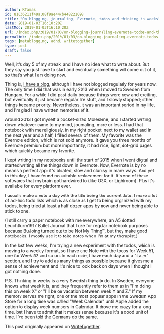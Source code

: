```yaml
---
author: KTamas
id: 81036211f49a108f9ae44cb448221098
title: "On blogging, journaling, Evernote, todos and thinking in weeks"
date: 2019-01-03T16:10:20Z
lastMod: 2019-01-03T16:10:20Z
url: /index.php/2019/01/03/on-blogging-journaling-evernote-todos-and-thinking-in-weeks/
permalink: /index.php/2019/01/03/on-blogging-journaling-evernote-todos-and-thinking-in-weeks/
tags: [metablogging, adhd, writetogether]
type: post
draft: false
---
```

Well, it's day 5 of my streak, and I have no idea what to write about. But they say you just have to start and eventually something will come out of it, so that's what I am doing now.

Thing is, [I have a blog](https://blog.ktamas.com/), although I have not blogged regularly for years now. The only time I did that was in early 2013 when I moved to Sweden from Hungary. For a while I did post daily because things were new and exciting, but eventually it just became regular life stuff, and I slowly stopped; other things became priority. Nevertheless, it was an important period in my life, and I'm glad I have written memories of it.

Around 2013 I got myself a pocket-sized Moleskine, and I started writing down whatever came to my mind, journaling, more or less. I had that notebook with me religiously, in my right pocket, next to my wallet and in the next year and a half, I filled several of them. My favorite was the Evernote edition, which is not sold anymore. It gave you three months of Evernote premium but more importantly, it had nice, light, dot-grid pages which quickly became my favorite.

I kept writing in my notebooks until the start of 2015 when I went digital and started writing all the things down in Evernote. Now, Evernote is by no means a perfect app: it's bloated, slow and clumsy in many ways. And yet to this day, I have found no suitable replacement for it. It's one of those softwares that my brain got hardwired to (like OSX, or Lightroom). Plus it's available for every platform ever.

I usually make a note a day with the title being the current date. I make a lot of ad-hoc todo lists which is as close as I get to being organized with my todos, being tried at least a half dozen apps by now and never being able to stick to one.

(I still carry a paper notebook with me everywhere, an A5 dotted Leuchtturm1917 Bullet Journal that I use for regular notebook purposes because BuJoing turned out to be Not My Thing™, but they make good notebooks. I mostly use it to take notes when I'm at my therapist.)

In the last few weeks, I'm trying a new experiment with the todos, which is moving to a weekly format, so I have one Note with the todos for Week 51, one for Week 52 and so on. In each note, I have each day and a "Later" section, and I try to add as many things as possible because it gives me a sense of achievement and it's nice to look back on days when I thought I got nothing done.

P.S. Thinking in weeks is a very Swedish thing to do. In Sweden, everyone knows what week it is, and they frequently refer to them as in "I'm doing this on week X" or "I'll be on vacation between week Y and Z." If my memory serves me right, one of the most popular apps in the Swedish App Store for a long time was called "Week Calendar" until Apple added the option to display week numbers in Calendar. It drove me crazy for a long time, but I have to admit that it makes sense because it's a good unit of time. I've been told the Germans do the same.

This post originally appeared on [WriteTogether](https://writetogether.space/posts/5/on-blogging-journaling-evernote-todos-and-thinking-in-weeks).
